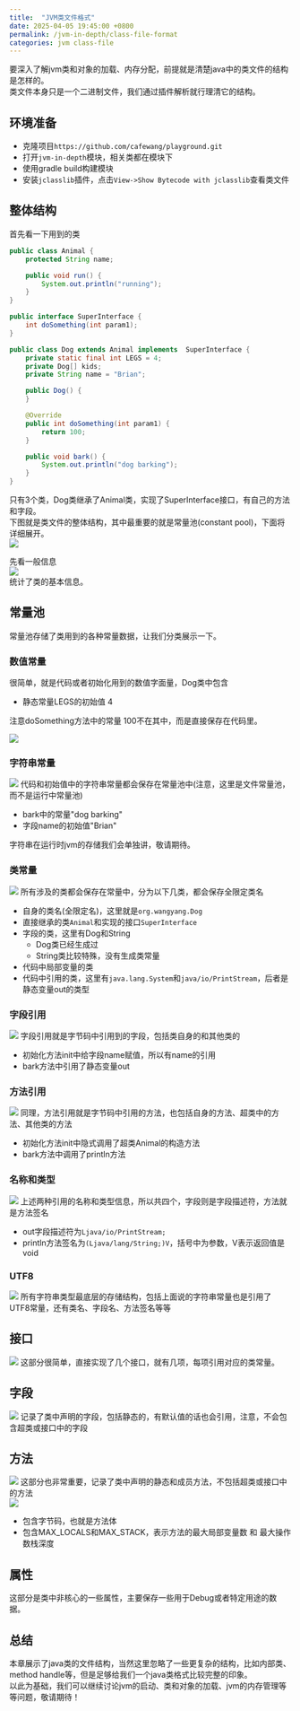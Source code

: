 ```yaml
---
title:  "JVM类文件格式"
date: 2025-04-05 19:45:00 +0800
permalink: /jvm-in-depth/class-file-format
categories: jvm class-file
---
```


要深入了解jvm类和对象的加载、内存分配，前提就是清楚java中的类文件的结构是怎样的。  
类文件本身只是一个二进制文件，我们通过插件解析就行理清它的结构。

## 环境准备
+ 克隆项目`https://github.com/cafewang/playground.git`
+ 打开`jvm-in-depth`模块，相关类都在模块下
+ 使用gradle build构建模块
+ 安装`jclasslib`插件，点击`View->Show Bytecode with jclasslib`查看类文件

## 整体结构
首先看一下用到的类

```java
public class Animal {
    protected String name;

    public void run() {
        System.out.println("running");
    }
}

public interface SuperInterface {
    int doSomething(int param1);
}

public class Dog extends Animal implements  SuperInterface {
    private static final int LEGS = 4;
    private Dog[] kids;
    private String name = "Brian";

    public Dog() {
    }

    @Override
    public int doSomething(int param1) {
        return 100;
    }

    public void bark() {
        System.out.println("dog barking");
    }
}
```
只有3个类，Dog类继承了Animal类，实现了SuperInterface接口，有自己的方法和字段。  
下图就是类文件的整体结构，其中最重要的就是常量池(constant pool)，下面将详细展开。  
![](/assets/img/class-file-format/overview.png)

先看一般信息  
![](/assets/img/class-file-format/info.png)  
统计了类的基本信息。

## 常量池
常量池存储了类用到的各种常量数据，让我们分类展示一下。

### 数值常量
很简单，就是代码或者初始化用到的数值字面量，Dog类中包含
+ 静态常量LEGS的初始值 4

注意doSomething方法中的常量 100不在其中，而是直接保存在代码里。  

![](/assets/img/class-file-format/constant_int.png)
### 字符串常量
![](/assets/img/class-file-format/constant_string.png)
代码和初始值中的字符串常量都会保存在常量池中(注意，这里是文件常量池，而不是运行中常量池)
+ bark中的常量"dog barking"
+ 字段name的初始值"Brian"

字符串在运行时jvm的存储我们会单独讲，敬请期待。

### 类常量
![](/assets/img/class-file-format/constant_class.png)
所有涉及的类都会保存在常量中，分为以下几类，都会保存全限定类名
+ 自身的类名(全限定名)，这里就是`org.wangyang.Dog`
+ 直接继承的类`Animal`和实现的接口`SuperInterface`
+ 字段的类，这里有Dog和String
  + Dog类已经生成过
  + String类比较特殊，没有生成类常量
+ 代码中局部变量的类
+ 代码中引用的类，这里有`java.lang.System`和`java/io/PrintStream`，后者是静态变量out的类型

### 字段引用
![](/assets/img/class-file-format/constant_field_ref.png)
字段引用就是字节码中引用到的字段，包括类自身的和其他类的
+ 初始化方法init中给字段name赋值，所以有name的引用
+ bark方法中引用了静态变量out

### 方法引用
![](/assets/img/class-file-format/constant_method_ref.png)
同理，方法引用就是字节码中引用的方法，也包括自身的方法、超类中的方法、其他类的方法
+ 初始化方法init中隐式调用了超类Animal的构造方法
+ bark方法中调用了println方法

### 名称和类型
![](/assets/img/class-file-format/constant_name_and_type.png)
上述两种引用的名称和类型信息，所以共四个，字段则是字段描述符，方法就是方法签名
+ out字段描述符为`Ljava/io/PrintStream;`
+ println方法签名为`(Ljava/lang/String;)V`，括号中为参数，V表示返回值是void

### UTF8
![](/assets/img/class-file-format/constant_utf8.png)
所有字符串类型最底层的存储结构，包括上面说的字符串常量也是引用了UTF8常量，还有类名、字段名、方法签名等等

## 接口
![](/assets/img/class-file-format/interface.png)
这部分很简单，直接实现了几个接口，就有几项，每项引用对应的类常量。

## 字段
![](/assets/img/class-file-format/field.png)
记录了类中声明的字段，包括静态的，有默认值的话也会引用，注意，不会包含超类或接口中的字段

## 方法
![](/assets/img/class-file-format/method.png)
这部分也非常重要，记录了类中声明的静态和成员方法，不包括超类或接口中的方法  
![](/assets/img/class-file-format/method_info.png)  
+ 包含字节码，也就是方法体
+ 包含MAX_LOCALS和MAX_STACK，表示方法的最大局部变量数 和 最大操作数栈深度

## 属性
这部分是类中非核心的一些属性，主要保存一些用于Debug或者特定用途的数据。

## 总结
本章展示了java类的文件结构，当然这里忽略了一些更复杂的结构，比如内部类、method handle等，但是足够给我们一个java类格式比较完整的印象。  
以此为基础，我们可以继续讨论jvm的启动、类和对象的加载、jvm的内存管理等等问题，敬请期待！
